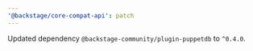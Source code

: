 ```yaml
---
'@backstage/core-compat-api': patch
---
```


Updated dependency `@backstage-community/plugin-puppetdb` to `^0.4.0`.
